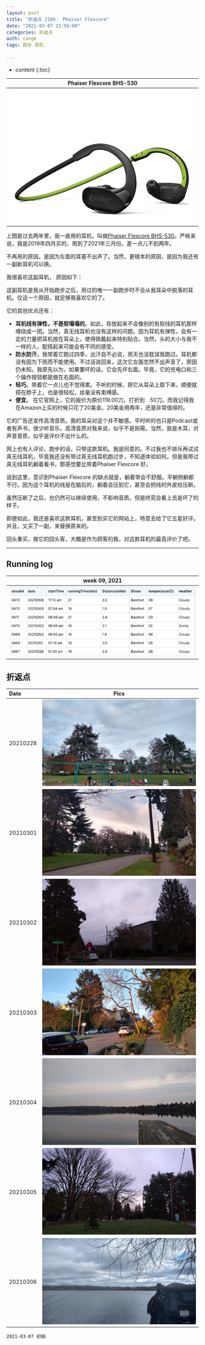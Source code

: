 ```yaml
---
layout: post
title: "折返点 2109｜ Phaiser Flexcore"
date: "2021-03-07 21:56:00"
categories: 折返点
auth: conge
tags: 跑步 耳机

---
```

* content
{:toc}


|Phaiser Flexcore BHS-530|
|:----:|
|![Phaiser Flexcore BHS-530](/assets/images/折返点/118382-57d8be61987a05fc.png)|

上图是过去两年里，我一直用的耳机，叫做[Phaiser Flexcore BHS-530](https://phaiser.com/products/phaiser-bhs-530-flexcore-bluetooth-headphones)。严格来说，我是2019年四月买的，用到了2021年三月份。差一点儿不到两年。

不再用的原因，是因为左面的耳塞不出声了。当然，更根本的原因，是因为我还有一副新耳机可以换。

我很喜欢这副耳机， 原因如下：




这副耳机是我从开始跑步之后，用过的唯一一副跑步时不会从我耳朵中脱落的耳机。仅这一个原因，就足够我喜欢它的了。

它的其他优点还有：

* __耳机线有弹性，不是软塌塌的__。如此，存放起来不会像别的有软线的耳机那样缠绕成一团。当然，真无线耳机也没有这样的问题。因为耳机有弹性，会有一定的力量把耳机按在耳朵上，使得佩戴起来特别贴合。当然，头的大小与我不一样的人，配搭起来可能会有不同的感受。
* __防水防汗__。我带着它跑过四季，出汗自不必说，雨天也没耽误我跑过。耳机都没有因为下雨而不能使用。不过话说回来，这次它左面忽然不出声音了，原因仍未知。我原先以为，如果要坏的话，它会先坏右面。毕竟，它的充电口和三个操作按钮都是做在右面的。
* __轻巧__。带着它一点儿也不觉得累。不听的时候，把它从耳朵上取下来，顺便就搭在脖子上，也是很轻松，丝毫没有束缚感。
* __便宜__。 在它官网上，它的报价为原价119.00刀，打折到　50刀。而我记得我在Amazon上买的时候只花了20美金。20美金用两年，还是非常值得的。

它的广告还宣传高清音质。我的耳朵对这个并不敏感。平时听的也只是Podcast或者有声书，很少听音乐。高清音质对我来说，似乎不是刚需。当然，我是木耳，对声音音质，似乎是评价不出什么的。

网上也有人评论，跑步的话，只带这款耳机。我是同意的。不过我也不排斥再试试真无线耳机，毕竟我还没有带过真无线耳机跑过步，不知道体验如何。但是我带过真无线耳机躺着看书，那感觉要比带着Phaiser Flexcore 好。

说到这里，意识到Phaiser Flexcore 的缺点就是，躺着带会不舒服。平躺侧躺都不行。因为这个耳机的线是在脑后的，躺着会压到它，甚至会把线的外皮给压断。

虽然压断了之后，也仍然可以继续使用，不影响音质。但是终究会看上去是坏了的样子。

即便如此，我还是喜欢这款耳机，甚至到买它的网站上，特意去给了它五星好评。并且，又买了一副，来替换原来的。

回头重买，做它的回头客，大概是作为顾客的我，对这款耳机的最高评价了吧。

----

## Running log

|week 09, 2021|
|:----:|
|![Running log, week 09, 2021](/assets/images/折返点/2021_wk09.png)|


## 折返点

|Date|Pics|
|:----|:----:|
|20210228|![20210228.jpg](/assets/images/折返点/20210228.jpg)  |
|20210301|![20210301.jpg](/assets/images/折返点/20210301.jpg)  |
|20210302|![20210302.jpg](/assets/images/折返点/20210302.jpg)  |
|20210303|![20210303.jpg](/assets/images/折返点/20210303.jpg)  |
|20210304|![20210304.jpg](/assets/images/折返点/20210304.jpg)  |
|20210305|![20210305.jpg](/assets/images/折返点/20210305.jpg)  |
|20210306|![20210306.jpg](/assets/images/折返点/20210306.jpg)  |


```
2021-03-07 初稿
```